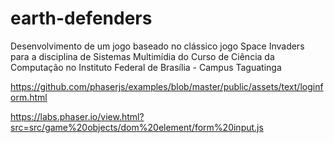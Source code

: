 # earth-defenders

Desenvolvimento de um jogo baseado no clássico jogo Space Invaders para a disciplina de Sistemas Multimídia do Curso de Ciência da Computação no Instituto Federal de Brasília - Campus Taguatinga

https://github.com/phaserjs/examples/blob/master/public/assets/text/loginform.html

https://labs.phaser.io/view.html?src=src/game%20objects/dom%20element/form%20input.js